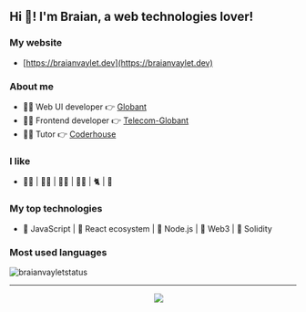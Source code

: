 ## Hi 👋! I'm Braian, a web technologies lover!

### My website

- [https://braianvaylet.dev](https://braianvaylet.dev)

### About me

- 👨‍💻 Web UI developer 👉 [Globant](https://www.globant.com/es)
- 👨‍💻 Frontend developer 👉 [Telecom-Globant](https://www.personal.com.ar/)
- 👨‍🏫 Tutor 👉 [Coderhouse](https://www.coderhouse.com/)

### I like

- 🏊‍♂️ | 🏃‍♂️ | 🚴‍♂️ | 👨‍💻 | 🐈 | 🍕

### My top technologies

- 💛 JavaScript | 💙 React ecosystem | 💚 Node.js | 🧡 Web3 | 🖤 Solidity

### Most used languages

<p align='left'><img align="center" src="https://github-readme-stats.vercel.app/api/top-langs?username=BraianVaylet&show_icons=true&locale=en&langs_count=8&theme=radical&layout=compact&hide=html,shell" alt="braianvayletstatus" /></p>

---

<p align='center'>
&nbsp;&nbsp;&nbsp;&nbsp;
  <a href="https://www.linkedin.com/in/braianvaylet/"><img src="https://img.shields.io/badge/linkedin-%230077B5.svg?&style=for-the-badge&logo=linkedin&logoColor=white" /></a>
</p>








